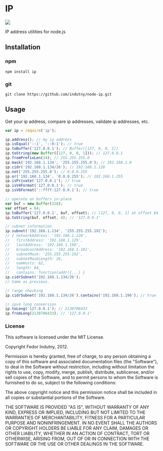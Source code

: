 # IP

[![](https://badge.fury.io/js/ip.svg)](https://www.npmjs.com/package/ip)

IP address utilities for node.js

## Installation

### npm

```shell
npm install ip
```

### git

```shell
git clone https://github.com/indutny/node-ip.git
```

## Usage

Get your ip address, compare ip addresses, validate ip addresses, etc.

```js
var ip = require('ip');

ip.address(); // my ip address
ip.isEqual('::1', '::0:1'); // true
ip.toBuffer('127.0.0.1'); // Buffer([127, 0, 0, 1])
ip.toString(new Buffer([127, 0, 0, 1])); // 127.0.0.1
ip.fromPrefixLen(24); // 255.255.255.0
ip.mask('192.168.1.134', '255.255.255.0'); // 192.168.1.0
ip.cidr('192.168.1.134/26'); // 192.168.1.128
ip.not('255.255.255.0'); // 0.0.0.255
ip.or('192.168.1.134', '0.0.0.255'); // 192.168.1.255
ip.isPrivate('127.0.0.1'); // true
ip.isV4Format('127.0.0.1'); // true
ip.isV6Format('::ffff:127.0.0.1'); // true

// operate on buffers in-place
var buf = new Buffer(128);
var offset = 64;
ip.toBuffer('127.0.0.1', buf, offset); // [127, 0, 0, 1] at offset 64
ip.toString(buf, offset, 4); // '127.0.0.1'

// subnet information
ip.subnet('192.168.1.134', '255.255.255.192');
// { networkAddress: '192.168.1.128',
//   firstAddress: '192.168.1.129',
//   lastAddress: '192.168.1.190',
//   broadcastAddress: '192.168.1.191',
//   subnetMask: '255.255.255.192',
//   subnetMaskLength: 26,
//   numHosts: 62,
//   length: 64,
//   contains: function(addr){...} }
ip.cidrSubnet('192.168.1.134/26');
// Same as previous.

// range checking
ip.cidrSubnet('192.168.1.134/26').contains('192.168.1.190'); // true

// ipv4 long conversion
ip.toLong('127.0.0.1'); // 2130706433
ip.fromLong(2130706433); // '127.0.0.1'
```

### License

This software is licensed under the MIT License.

Copyright Fedor Indutny, 2012.

Permission is hereby granted, free of charge, to any person obtaining a
copy of this software and associated documentation files (the
"Software"), to deal in the Software without restriction, including
without limitation the rights to use, copy, modify, merge, publish,
distribute, sublicense, and/or sell copies of the Software, and to permit
persons to whom the Software is furnished to do so, subject to the
following conditions:

The above copyright notice and this permission notice shall be included
in all copies or substantial portions of the Software.

THE SOFTWARE IS PROVIDED "AS IS", WITHOUT WARRANTY OF ANY KIND, EXPRESS
OR IMPLIED, INCLUDING BUT NOT LIMITED TO THE WARRANTIES OF
MERCHANTABILITY, FITNESS FOR A PARTICULAR PURPOSE AND NONINFRINGEMENT. IN
NO EVENT SHALL THE AUTHORS OR COPYRIGHT HOLDERS BE LIABLE FOR ANY CLAIM,
DAMAGES OR OTHER LIABILITY, WHETHER IN AN ACTION OF CONTRACT, TORT OR
OTHERWISE, ARISING FROM, OUT OF OR IN CONNECTION WITH THE SOFTWARE OR THE
USE OR OTHER DEALINGS IN THE SOFTWARE.
